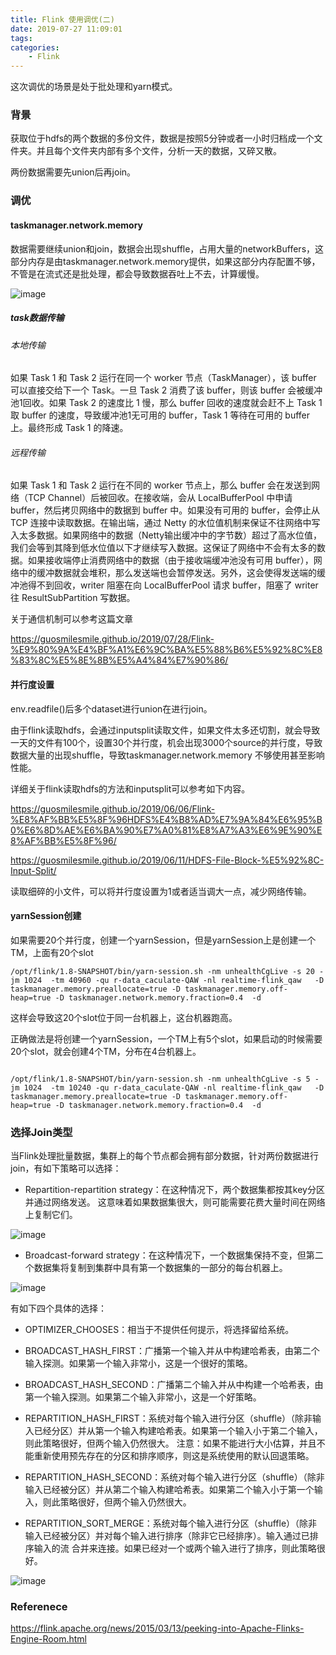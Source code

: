 ```yaml
---
title: Flink 使用调优(二)
date: 2019-07-27 11:09:01
tags:
categories:
	- Flink
---
```

这次调优的场景是处于批处理和yarn模式。


### 背景

获取位于hdfs的两个数据的多份文件，数据是按照5分钟或者一小时归档成一个文件夹。并且每个文件夹内部有多个文件，分析一天的数据，又碎又散。


两份数据需要先union后再join。

### 调优

#### taskmanager.network.memory

数据需要继续union和join，数据会出现shuffle，占用大量的networkBuffers，这部分内存是由taskmanager.network.memory提供，如果这部分内存配置不够，不管是在流式还是批处理，都会导致数据吞吐上不去，计算缓慢。

![image](https://note.youdao.com/yws/api/personal/file/E4AD271F5E604DD084A295BCD6428E29?method=download&shareKey=a8256273bfaac69aa25737442367db5c)


##### task数据传输

######  本地传输

如果 Task 1 和 Task 2 运行在同一个 worker 节点（TaskManager），该 buffer 可以直接交给下一个 Task。一旦 Task 2 消费了该 buffer，则该 buffer 会被缓冲池1回收。如果 Task 2 的速度比 1 慢，那么 buffer 回收的速度就会赶不上 Task 1 取 buffer 的速度，导致缓冲池1无可用的 buffer，Task 1 等待在可用的 buffer 上。最终形成 Task 1 的降速。

###### 远程传输

如果 Task 1 和 Task 2 运行在不同的 worker 节点上，那么 buffer 会在发送到网络（TCP Channel）后被回收。在接收端，会从 LocalBufferPool 中申请 buffer，然后拷贝网络中的数据到 buffer 中。如果没有可用的 buffer，会停止从 TCP 连接中读取数据。在输出端，通过 Netty 的水位值机制来保证不往网络中写入太多数据。如果网络中的数据（Netty输出缓冲中的字节数）超过了高水位值，我们会等到其降到低水位值以下才继续写入数据。这保证了网络中不会有太多的数据。如果接收端停止消费网络中的数据（由于接收端缓冲池没有可用 buffer），网络中的缓冲数据就会堆积，那么发送端也会暂停发送。另外，这会使得发送端的缓冲池得不到回收，writer 阻塞在向 LocalBufferPool 请求 buffer，阻塞了 writer 往 ResultSubPartition 写数据。

关于通信机制可以参考这篇文章

https://guosmilesmile.github.io/2019/07/28/Flink-%E9%80%9A%E4%BF%A1%E6%9C%BA%E5%88%B6%E5%92%8C%E8%83%8C%E5%8E%8B%E5%A4%84%E7%90%86/

#### 并行度设置

env.readfile()后多个dataset进行union在进行join。

由于flink读取hdfs，会通过inputsplit读取文件，如果文件太多还切割，就会导致一天的文件有100个，设置30个并行度，机会出现3000个source的并行度，导致数据大量的出现shuffle，导致taskmanager.network.memory 不够使用甚至影响性能。

详细关于flink读取hdfs的方法和inputsplit可以参考如下内容。

https://guosmilesmile.github.io/2019/06/06/Flink-%E8%AF%BB%E5%8F%96HDFS%E4%B8%AD%E7%9A%84%E6%95%B0%E6%8D%AE%E6%BA%90%E7%A0%81%E8%A7%A3%E6%9E%90%E8%AF%BB%E5%8F%96/

https://guosmilesmile.github.io/2019/06/11/HDFS-File-Block-%E5%92%8C-Input-Split/


读取细碎的小文件，可以将并行度设置为1或者适当调大一点，减少网络传输。




#### yarnSession创建


如果需要20个并行度，创建一个yarnSession，但是yarnSession上是创建一个TM，上面有20个slot

```
/opt/flink/1.8-SNAPSHOT/bin/yarn-session.sh -nm unhealthCgLive -s 20 -jm 1024  -tm 40960 -qu r-data_caculate-QAW -nl realtime-flink_qaw   -D taskmanager.memory.preallocate=true -D taskmanager.memory.off-heap=true -D taskmanager.network.memory.fraction=0.4  -d

```

这样会导致这20个slot位于同一台机器上，这台机器跑高。


正确做法是将创建一个yarnSession，一个TM上有5个slot，如果启动的时候需要20个slot，就会创建4个TM，分布在4台机器上。

```

/opt/flink/1.8-SNAPSHOT/bin/yarn-session.sh -nm unhealthCgLive -s 5 -jm 1024  -tm 10240 -qu r-data_caculate-QAW -nl realtime-flink_qaw   -D taskmanager.memory.preallocate=true -D taskmanager.memory.off-heap=true -D taskmanager.network.memory.fraction=0.4  -d
```


### 选择Join类型

当Flink处理批量数据，集群上的每个节点都会拥有部分数据，针对两份数据进行join，有如下策略可以选择：

* Repartition-repartition strategy：在这种情况下，两个数据集都按其key分区并通过网络发送。 这意味着如果数据集很大，则可能需要花费大量时间在网络上复制它们。

![image](https://note.youdao.com/yws/api/personal/file/146D46BDA62442E2B098763DF7C806CC?method=download&shareKey=bef270d28e951e5c42bd817c573117ef)
* Broadcast-forward strategy：在这种情况下，一个数据集保持不变，但第二个数据集将复制到集群中具有第一个数据集的一部分的每台机器上。

![image](https://note.youdao.com/yws/api/personal/file/43D8EDC8BEA846EAAA0E67C5F50986A6?method=download&shareKey=831fbda14e3a4b30a74de9b969af7cb6)


有如下四个具体的选择：


* OPTIMIZER_CHOOSES：相当于不提供任何提示，将选择留给系统。

*  BROADCAST_HASH_FIRST：广播第一个输入并从中构建哈希表，由第二个输入探测。如果第一个输入非常小，这是一个很好的策略。

 * BROADCAST_HASH_SECOND：广播第二个输入并从中构建一个哈希表，由第一个输入探测。如果第二个输入非常小，这是一个好策略。

* REPARTITION_HASH_FIRST：系统对每个输入进行分区（shuffle）（除非输入已经分区）并从第一个输入构建哈希表。如果第一个输入小于第二个输入，则此策略很好，但两个输入仍然很大。
    注意：如果不能进行大小估算，并且不能重新使用预先存在的分区和排序顺序，则这是系统使用的默认回退策略。

*   REPARTITION_HASH_SECOND：系统对每个输入进行分区（shuffle）（除非输入已经被分区）并从第二个输入构建哈希表。如果第二个输入小于第一个输入，则此策略很好，但两个输入仍然很大。

 * REPARTITION_SORT_MERGE：系统对每个输入进行分区（shuffle）（除非输入已经被分区）并对每个输入进行排序（除非它已经排序）。输入通过已排序输入的流 合并来连接。如果已经对一个或两个输入进行了排序，则此策略很好。


![image](https://note.youdao.com/yws/api/personal/file/34C2D63058D24917836D11496692F157?method=download&shareKey=ab37b2cac8bf86dcb35732c20c0d846d)



### Referenece
https://flink.apache.org/news/2015/03/13/peeking-into-Apache-Flinks-Engine-Room.html    